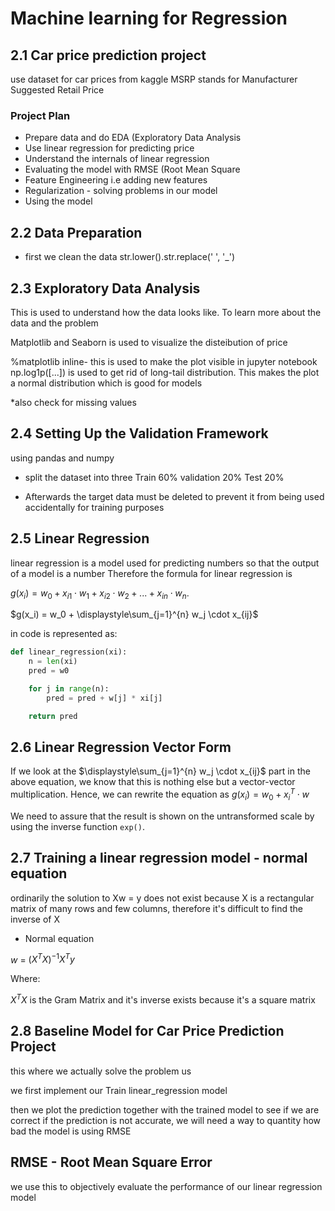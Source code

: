 # Machine learning for Regression 
## 2.1 Car price prediction project 
use dataset for car prices from kaggle
MSRP stands for Manufacturer Suggested Retail Price
### Project Plan
* Prepare data and do EDA (Exploratory Data Analysis
* Use linear regression for predicting price
* Understand the internals of linear regression
* Evaluating the model with RMSE (Root Mean Square
* Feature Engineering i.e adding new features
* Regularization - solving problems in our model
* Using the model

## 2.2 Data Preparation
* first we clean the data
str.lower().str.replace(' ', '_')

## 2.3 Exploratory Data Analysis 
This is used to understand how the data looks like. To learn more about the data and the problem 

Matplotlib and Seaborn is used to visualize the disteibution of price 

%matplotlib inline- this is used to make the plot visible in jupyter notebook 
np.log1p([...]) is used to get rid of long-tail distribution. This makes the plot a normal distribution which is good for models

*also check for missing values

## 2.4 Setting Up the Validation Framework 
using pandas and numpy 
* split the dataset into three
Train 60%
validation 20%
Test 20%

* Afterwards the target data  must be deleted to prevent it from being used accidentally for training purposes

## 2.5 Linear Regression 
linear regression is a model used for predicting numbers so that the output of a model is a number
Therefore the formula for linear regression is

$g(x_i) = w_0 + x_{i1} \cdot w_1 + x_{i2} \cdot w_2 + ... + x_{in} \cdot w_n$.

$g(x_i) = w_0 + \displaystyle\sum_{j=1}^{n} w_j \cdot x_{ij}$

in code is represented as:
~~~~python 
def linear_regression(xi):
    n = len(xi)
    pred = w0

    for j in range(n):
        pred = pred + w[j] * xi[j]

    return pred
~~~~

## 2.6 Linear Regression Vector Form
If we look at the $\displaystyle\sum_{j=1}^{n} w_j \cdot x_{ij}$ part in the above equation, we know that this is nothing else but a vector-vector multiplication. Hence, we can rewrite the equation as $g(x_i) = w_0 + x_i^T \cdot w$

We need to assure that the result is shown on the untransformed scale by using the inverse function `exp()`. 

## 2.7 Training a linear regression model - normal equation 
ordinarily the solution to Xw = y does not exist
because X is a rectangular matrix of many rows and few columns, therefore it's difficult to find the inverse of X
* Normal equation
  
$w$ = $(X^TX)^{-1}X^Ty$

Where:

$X^TX$ is the Gram Matrix and it's inverse exists because it's a square matrix

## 2.8 Baseline Model for Car Price Prediction Project 
this where we actually solve the problem us

we first implement our Train linear_regression model

then we plot the prediction together with the trained model to see if we are correct
if the prediction is not accurate, we will need a way to quantity how bad the model is using RMSE

## RMSE - Root Mean Square Error
we use this to objectively evaluate the performance of our linear regression model
